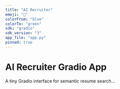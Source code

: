```yaml
---
title: "AI Recruiter"
emoji: "🤖"
colorFrom: "blue"
colorTo: "green"
sdk: "gradio"
sdk_version: "3"
app_file: "app.py"
pinned: true
---
```


# AI Recruiter Gradio App
A tiny Gradio interface for semantic resume search…
